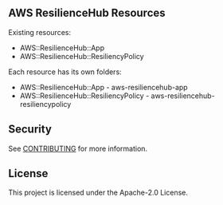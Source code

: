 ## AWS ResilienceHub Resources

Existing resources:
* AWS::ResilienceHub::App
* AWS::ResilienceHub::ResiliencyPolicy

Each resource has its own folders:
* AWS::ResilienceHub::App - aws-resiliencehub-app
* AWS::ResilienceHub::ResiliencyPolicy - aws-resiliencehub-resiliencypolicy

## Security

See [CONTRIBUTING](CONTRIBUTING.md#security-issue-notifications) for more information.

## License

This project is licensed under the Apache-2.0 License.
